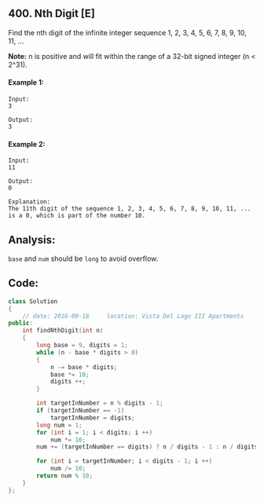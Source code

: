 ## 400. Nth Digit [E]
Find the nth digit of the infinite integer sequence 1, 2, 3, 4, 5, 6, 7, 8, 9, 10, 11, ...

**Note:** n is positive and will fit within the range of a 32-bit signed integer (n < 2^31).

#### Example 1:
```
Input:
3

Output:
3
```

#### Example 2:
```
Input:
11

Output:
0

Explanation:
The 11th digit of the sequence 1, 2, 3, 4, 5, 6, 7, 8, 9, 10, 11, ... is a 0, which is part of the number 10.
```

## Analysis:
`base` and `num` should be `long` to avoid overflow.


## Code:
```c++
class Solution 
{
    // date: 2016-09-18     location: Vista Del Lago III Apartments
public:
    int findNthDigit(int n) 
    {
        long base = 9, digits = 1;
        while (n - base * digits > 0)
        {
            n -= base * digits;
            base *= 10;
            digits ++;
        }

        int targetInNumber = n % digits - 1;
        if (targetInNumber == -1)
            targetInNumber = digits;
        long num = 1;
        for (int i = 1; i < digits; i ++)
            num *= 10;
        num += (targetInNumber == digits) ? n / digits - 1 : n / digits;;

        for (int i = targetInNumber; i < digits - 1; i ++)
            num /= 10;
        return num % 10;
    }
};
```
